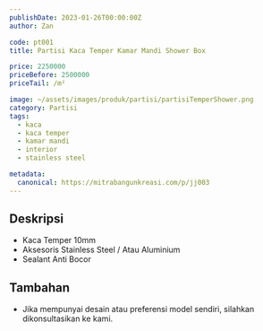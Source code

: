 ```yaml
---
publishDate: 2023-01-26T00:00:00Z
author: Zan

code: pt001
title: Partisi Kaca Temper Kamar Mandi Shower Box

price: 2250000
priceBefore: 2500000
priceTail: /m²

image: ~/assets/images/produk/partisi/partisiTemperShower.png
category: Partisi
tags:
  - kaca
  - kaca temper
  - kamar mandi
  - interior
  - stainless steel

metadata:
  canonical: https://mitrabangunkreasi.com/p/jj003
---
```


## Deskripsi

- Kaca Temper 10mm
- Aksesoris Stainless Steel / Atau Aluminium
- Sealant Anti Bocor

## Tambahan
- Jika mempunyai desain atau preferensi model sendiri, silahkan dikonsultasikan ke kami.